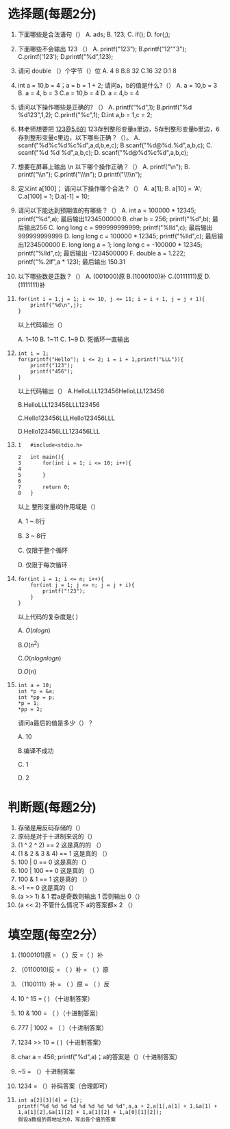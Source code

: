 # 选择题(每题2分)

1. 下面哪些是合法语句（）
   A. ads;			B. 123;			C. if();			D. for(;);

2. 下面哪些不会输出 123 （）
   A. printf("123"); 			B.printf("12""3");			C.printf('123');			D.printf("%d",123);

3. 请问 double （）个字节（）位
   A. 4 8 			B.8 32 			C.16 32 			D.1 8

4. int a = 10,b = 4；a = b = 1 + 2; 请问a，b的值是什么?（）
   A. a = 10,b = 3 			B. a = 4, b = 3 			C.a = 10,b = 4 			D. a = 4,b = 4

5. 请问以下操作哪些是正确的? （）
   A. printf(“%d”,1); 			B.printf("%d %d123",1,2); 			C.printf("%c",1); 			D.int a,b = 1,c = 2;

6. 林老师想要把 123@5.6的 123存到整形变量a里边，5存到整形变量b里边，6存到整形变量c里边，以下哪些正确？（）。
   A. scanf("%d%c%d%c%d",a,d,b,e,c); 			B.scanf("%d@%d.%d",a,b,c);
   C. scanf("%d %d %d",a,b,c); 			D. scanf("%d@%d%c%d",a,b,c);

7. 想要在屏幕上输出 \n 以下哪个操作正确？（）
   A. printf("\n"); 			B. printf("\\\n"); 			C.printf("\\\\\\n"); 			D.printf("\\\\\\\n");

8. 定义int a[100]； 请问以下操作哪个合法？（）
   A. a[1]; 			B. a[10] = 'A'; 			C.a[100] = 1; 			D.a[-1] = 10;

9. 请问以下能达到预期值的有哪些？（）
   A. int a = 100000 * 12345; printf("%d",a); 最后输出1234500000 
   B. char b = 256; printf("%d",b); 最后输出256
   C. long long c = 999999999999; printf("%lld",c); 最后输出999999999999
   D. long long c = 100000 * 12345; printf("%lld",c); 最后输出1234500000 
   E. long long a = 1; long long c = -100000 * 12345; printf("%lld",c); 最后输出 -1234500000 
   F. double a = 1.222; printf("%.2lf",a * 123); 最后输出 150.31

10. 以下哪些数是正数？（）
    A. (001000)原			B.(1000100)补			C.(0111111)反			D.(1111111)补

11. ```
    for(int i = 1,j = 1; i <= 10, j <= 11; i = i + 1, j = j + 1){
    	printf("%d\n",j);
    }
    ```

    以上代码输出（）

    A. 1~10
    B. 1~11
    C. 1~9
    D. 死循环一直输出

12. ```
    int i = 1;
    for(printf("Hello"); i <= 2; i = i + 1,printf("LLL")){
    	printf("123");
    	printf("456");
    }
    ```

    以上代码输出（）
    A.HelloLLL123456HelloLLL123456

    B.HelloLLL123456LLL123456

    C.Hello123456LLLHello123456LLL

    D.Hello123456LLL123456LLL

13. ```
    1	#include<stdio.h>
    
    2	int main(){
    3		for(int i = 1; i <= 10; i++){
    4
    5		}
    6
    7		return 0;
    8	}
    ```

    以上 整形变量$i$的作用域是（）

    A. 1 ~ 8行

    B. 3 ~ 8行

    C. 仅限于整个循环

    D. 仅限于每次循环

14. ```
    for(int i = 1; i <= n; i++){
    	for(int j = 1; j <= n; j = j + i){
    		printf("!23");
    	}
    }
    ```

    以上代码的复杂度是( )

    A. $O(nlogn)$

    B.$O(n^2)$

    C.$O(nlognlogn)$

    D.$O(n)$

15. ```
    int a = 10;
    int *p = &a;
    int *pp = p;
    *p = 1;
    *pp = 2;
    ```

    请问a最后的值是多少（）？

    A. 10

    B.编译不成功

    C. 1

    D. 2

# 判断题(每题2分)

1. 存储是用反码存储的（）
2. 原码是对于十进制来说的（）
3. (1 ^ 2 ^ 2) == 2 这是真的的 （）
4. (1 & 2 & 3 & 4) == 1 这是真的 （）
5. 100 | 0 == 0 这是真的（）
6. 100 | 100 == 0 这是真的 （）
7. 100 & 1 == 1 这是真的 （）
8. ~1 == 0 这是真的（）
9. (a >> 1) & 1 若a是奇数则输出 1 否则输出 0（）
10. (a << 2) 不管什么情况下 a的答案都× 2 （） 

# 填空题(每空2分）

1. (1000101)原 = （			）反 =（			）补

2. （0110010)反 = （			）补 = （			）原

3. （1100111）补 = （			）原 = （			）反

4. 10 ^ 15 = (			) （十进制答案）

5. 10 & 100 = （			）（十进制答案）

6. 777 | 1002 = （			）（十进制答案）

7. 1234 >> 10 = (			)（十进制答案）

8. char a = 456; printf("%d",a)；a的答案是（）（十进制答案）

9. ~5 = （）十进制答案

10. 1234 = （）补码答案（合理即可）

11. ```
    int a[2][3][4] = {1};
    printf("%d %d %d %d %d %d %d %d %d",a,a + 2,a[1],a[1] + 1,&a[1] + 1,a[1][2],&a[1][2] + 1,a[1][2] + 1,a[0][1][2]);
    假设a数组的首地址为0，写出各个值的答案
    ```









